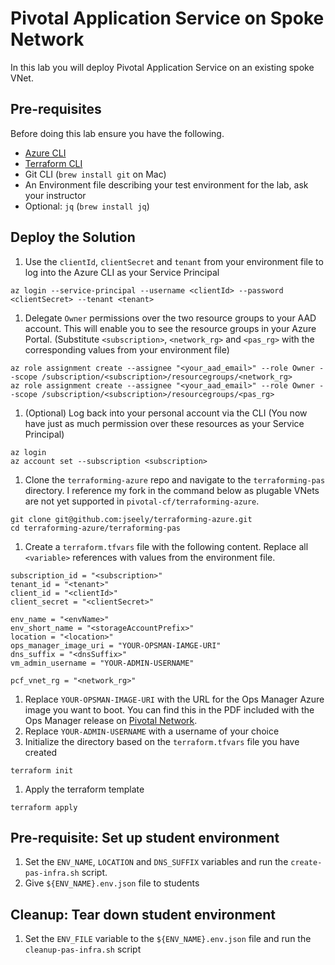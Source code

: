 # Pivotal Application Service on Spoke Network

In this lab you will deploy Pivotal Application Service on an existing spoke VNet.

## Pre-requisites

Before doing this lab ensure you have the following.

* [Azure CLI](https://docs.microsoft.com/en-us/cli/azure/install-azure-cli)
* [Terraform CLI](https://www.terraform.io/intro/getting-started/install.html)
* Git CLI (`brew install git` on Mac)
* An Environment file describing your test environment for the lab, ask your instructor
* Optional: `jq` (`brew install jq`)



## Deploy the Solution

1. Use the `clientId`, `clientSecret` and `tenant` from your environment file to log into the Azure CLI as your Service Principal
```
az login --service-principal --username <clientId> --password <clientSecret> --tenant <tenant>
```
1. Delegate `Owner` permissions over the two resource groups to your AAD account. This will enable you to see the resource groups in your Azure Portal. (Substitute `<subscription>`, `<network_rg>` and `<pas_rg>` with the corresponding values from your environment file)
```
az role assignment create --assignee "<your_aad_email>" --role Owner --scope /subscription/<subscription>/resourcegroups/<network_rg>
az role assignment create --assignee "<your_aad_email>" --role Owner --scope /subscription/<subscription>/resourcegroups/<pas_rg>
```
1. (Optional) Log back into your personal account via the CLI (You now have just as much permission over these resources as your Service Principal)
```
az login
az account set --subscription <subscription>
```
1. Clone the `terraforming-azure` repo and navigate to the `terraforming-pas` directory. I reference my fork in the command below as plugable VNets are not yet supported in `pivotal-cf/terraforming-azure`.
```
git clone git@github.com:jseely/terraforming-azure.git
cd terraforming-azure/terraforming-pas
```
1. Create a `terraform.tfvars` file with the following content. Replace all `<variable>` references with values from the environment file. 
```
subscription_id = "<subscription>"
tenant_id = "<tenant>"
client_id = "<clientId>"
client_secret = "<clientSecret>"

env_name = "<envName>"
env_short_name = "<storageAccountPrefix>"
location = "<location>"
ops_manager_image_uri = "YOUR-OPSMAN-IAMGE-URI"
dns_suffix = "<dnsSuffix>"
vm_admin_username = "YOUR-ADMIN-USERNAME"

pcf_vnet_rg = "<network_rg>"
```
1. Replace `YOUR-OPSMAN-IMAGE-URI` with the URL for the Ops Manager Azure image you want to boot. You can find this in the PDF included with the Ops Manager release on [Pivotal Network](https://network.pivotal.io/).
1. Replace `YOUR-ADMIN-USERNAME` with a username of your choice
1. Initialize the directory based on the `terraform.tfvars` file you have created
```
terraform init
```
1. Apply the terraform template
```
terraform apply
```

## Pre-requisite: Set up student environment 

1. Set the `ENV_NAME`, `LOCATION` and `DNS_SUFFIX` variables and run the `create-pas-infra.sh` script.
1. Give `${ENV_NAME}.env.json` file to students

## Cleanup: Tear down student environment

1. Set the `ENV_FILE` variable to the `${ENV_NAME}.env.json` file and run the `cleanup-pas-infra.sh` script 

